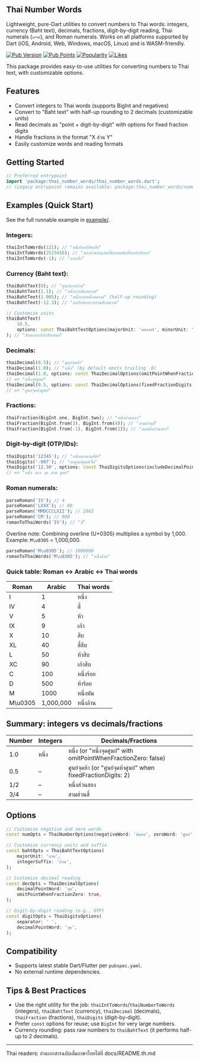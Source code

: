 
## Thai Number Words

Lightweight, pure-Dart utilities to convert numbers to Thai words: integers, currency (Baht text),
decimals, fractions, digit-by-digit reading, Thai numerals (๐–๙), and Roman numerals. Works on all
platforms supported by Dart (iOS, Android, Web, Windows, macOS, Linux) and is WASM-friendly.

[![Pub Version](https://img.shields.io/pub/v/thai_number_words)](https://pub.dev/packages/thai_number_words)
[![Pub Points](https://img.shields.io/pub/points/thai_number_words)](https://pub.dev/packages/thai_number_words/score)
[![Popularity](https://img.shields.io/pub/popularity/thai_number_words)](https://pub.dev/packages/thai_number_words/score)
[![Likes](https://img.shields.io/pub/likes/thai_number_words)](https://pub.dev/packages/thai_number_words)

This package provides easy-to-use utilities for converting numbers to Thai text, with customizable options.

## Features

- Convert integers to Thai words (supports BigInt and negatives)
- Convert to "Baht text" with half-up rounding to 2 decimals (customizable units)
- Read decimals as "point + digit-by-digit" with options for fixed fraction digits
- Handle fractions in the format "X ส่วน Y"
- Easily customize words and reading formats

## Getting Started

```dart
// Preferred entrypoint
import 'package:thai_number_words/thai_number_words.dart';
// (Legacy entrypoint remains available: package:thai_number_words/numeric_to_words.dart)
```

## Examples (Quick Start)

See the full runnable example in [example/](example/).

### Integers:

```dart
thaiIntToWords(121); // "หนึ่งร้อยยี่สิบเอ็ด"
thaiIntToWords(2523456); // "สองล้านห้าแสนยี่สิบสามพันสี่ร้อยห้าสิบหก"
thaiIntToWords(-1); // "ลบหนึ่ง"
```

### Currency (Baht text):

```dart
thaiBahtText(0); // "ศูนย์บาทถ้วน"
thaiBahtText(1.1); // "หนึ่งบาทสิบสตางค์"
thaiBahtText(1.005); // "หนึ่งบาทหนึ่งสตางค์" (half-up rounding)
thaiBahtText(-12.3); // "ลบสิบสองบาทสามสิบสตางค์"

// Customize units
thaiBahtText(
	10.5,
	options: const ThaiBahtTextOptions(majorUnit: 'ดอลลาร์', minorUnit: 'เซนต์'),
); // "สิบดอลลาร์ห้าสิบเซนต์"
```

### Decimals:

```dart
thaiDecimal(0.5); // "ศูนย์จุดห้า"
thaiDecimal(1.0); // "หนึ่ง" (by default omits trailing .0)
thaiDecimal(1.0, options: const ThaiDecimalOptions(omitPointWhenFractionZero: false));
// => "หนึ่งจุดศูนย์"
thaiDecimal(0.5, options: const ThaiDecimalOptions(fixedFractionDigits: 2));
// => "ศูนย์จุดห้าศูนย์"
```

### Fractions:

```dart
thaiFraction(BigInt.one, BigInt.two); // "หนึ่งส่วนสอง"
thaiFraction(BigInt.from(3), BigInt.from(4)); // "สามส่วนสี่"
thaiFraction(BigInt.from(-1), BigInt.from(2)); // "ลบหนึ่งส่วนสอง"
```

### Digit-by-digit (OTP/IDs):

```dart
thaiDigits('12345'); // "หนึ่งสองสามสี่ห้า"
thaiDigits('-007'); // "ลบศูนย์ศูนย์เจ็ด"
thaiDigits('12.30', options: const ThaiDigitsOptions(includeDecimalPoint: true, separator: ' '));
// => "หนึ่ง สอง จุด สาม ศูนย์"
```

### Roman numerals:

```dart
parseRoman('IV'); // 4
parseRoman('LXXX'); // 80
parseRoman('MMDCCCLXII'); // 2862
parseRoman('CM'); // 900
romanToThaiWords('IV'); // "สี่"
```

Overline note: Combining overline (U+0305) multiplies a symbol by 1,000. Example: `M\u0305` = 1,000,000.

```dart
parseRoman('M\u0305'); // 1000000
romanToThaiWords('M\u0305'); // "หนึ่งล้าน"
```

### Quick table: Roman ↔ Arabic ↔ Thai words

| Roman | Arabic   | Thai words  |
|-------|----------|-------------|
| I     | 1        | หนึ่ง       |
| IV    | 4        | สี่         |
| V     | 5        | ห้า         |
| IX    | 9        | เก้า        |
| X     | 10       | สิบ         |
| XL    | 40       | สี่สิบ      |
| L     | 50       | ห้าสิบ      |
| XC    | 90       | เก้าสิบ     |
| C     | 100      | หนึ่งร้อย   |
| D     | 500      | ห้าร้อย     |
| M     | 1000     | หนึ่งพัน    |
| M\u0305 | 1,000,000 | หนึ่งล้าน |

## Summary: integers vs decimals/fractions

| Number | Integers | Decimals/Fractions                                                      |
|--------|----------|-------------------------------------------------------------------------|
| 1.0    | หนึ่ง    | หนึ่ง (or "หนึ่งจุดศูนย์" with omitPointWhenFractionZero: false)         |
| 0.5    | –        | ศูนย์จุดห้า (or "ศูนย์จุดห้าศูนย์" when fixedFractionDigits: 2)          |
| 1/2    | –        | หนึ่งส่วนสอง                                                            |
| 3/4    | –        | สามส่วนสี่                                                              |

## Options

```dart
// Customize negative and zero words
const numOpts = ThaiNumberOptions(negativeWord: 'ติดลบ', zeroWord: 'ศูนย์');

// Customize currency units and suffix
const bahtOpts = ThaiBahtTextOptions(
	majorUnit: 'บาท',
	integerSuffix: 'ถ้วน',
);

// Customize decimal reading
const decOpts = ThaiDecimalOptions(
	decimalPointWord: 'จุด',
	omitPointWhenFractionZero: true,
);

// Digit-by-digit reading (e.g., OTP)
const digitOpts = ThaiDigitsOptions(
	separator: ' ',
	decimalPointWord: 'จุด',
);

```

## Compatibility

- Supports latest stable Dart/Flutter per `pubspec.yaml`.
- No external runtime dependencies.

## Tips & Best Practices

- Use the right utility for the job: `thaiIntToWords`/`thaiNumberToWords` (integers), `thaiBahtText` (currency), `thaiDecimal` (decimals), `thaiFraction` (fractions), `thaiDigits` (digit-by-digit).
- Prefer `const` options for reuse; use `BigInt` for very large numbers.
- Currency rounding: pass raw numbers to `thaiBahtText` (it performs half-up to 2 decimals).

---

Thai readers: อ่านเอกสารฉบับเต็มภาษาไทยได้ที่ docs/README.th.md
